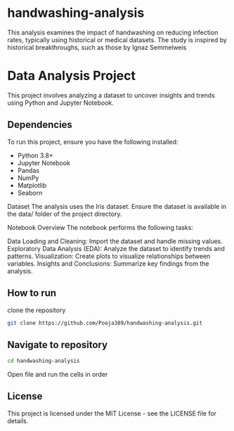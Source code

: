 # handwashing-analysis
This analysis examines the impact of handwashing on reducing infection rates, typically using historical or medical datasets. The study is inspired by historical breakthroughs, such as those by Ignaz Semmelweis

# Data Analysis Project
This project involves analyzing a dataset to uncover insights and trends using Python and Jupyter Notebook.

## Dependencies
To run this project, ensure you have the following installed:
- Python 3.8+
- Jupyter Notebook
- Pandas
- NumPy
- Matplotlib
- Seaborn

Dataset
The analysis uses the Iris dataset. Ensure the dataset is available in the data/ folder of the project directory.

Notebook Overview
The notebook performs the following tasks:

Data Loading and Cleaning: Import the dataset and handle missing values.
Exploratory Data Analysis (EDA): Analyze the dataset to identify trends and patterns.
Visualization: Create plots to visualize relationships between variables.
Insights and Conclusions: Summarize key findings from the analysis.

## How to run
clone the repository
```bash
git clone https://github.com/Pooja389/handwashing-analysis.git
```
## Navigate to repository
```bash
cd handwashing-analysis
```
Open file and run the cells in order
## License
This project is licensed under the MIT License - see the LICENSE file for details.


